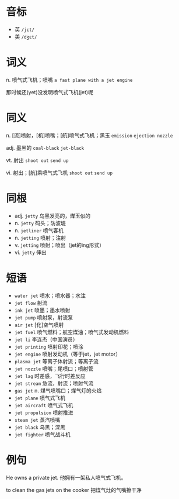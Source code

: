 # 音标

- 英 `/jɛt/`
- 美 `/dʒɛt/`

# 词义

n. 喷气式飞机；喷嘴
`a fast plane with a jet engine`



那时候还(yet)没发明喷气式飞机(jet)呢

# 同义

n. [流]喷射，[机]喷嘴；[航]喷气式飞机；黑玉
`emission` `ejection nozzle`

adj. 墨黑的
`coal-black` `jet-black`

vt. 射出
`shoot out` `send up`

vi. 射出；[航]乘喷气式飞机
`shoot out` `send up`

# 同根

- adj. `jetty` 乌黑发亮的，煤玉似的
- n. `jetty` 码头；防波堤
- n. `jetliner` 喷气客机
- n. `jetting` 喷射；注射
- v. `jetting` 喷射；喷出（jet的ing形式）
- vi. `jetty` 伸出

# 短语

- `water jet` 喷水；喷水器；水注
- `jet flow` 射流
- `ink jet` 喷墨；墨水喷射
- `jet pump` 喷射泵，射流泵
- `air jet` [化]空气喷射
- `jet fuel` 喷气燃料；航空煤油；喷气式发动机燃料
- `jet li` 李连杰（中国演员）
- `jet printing` 喷射印花；喷涂
- `jet engine` 喷射发动机（等于jet，jet motor）
- `plasma jet` 等离子体射流；等离子流
- `jet nozzle` 喷嘴；尾喷口；喷射管
- `jet lag` 时差感，飞行时差反应
- `jet stream` 急流，射流；喷射气流
- `gas jet` n. 煤气喷嘴口；煤气灯的火焰
- `jet plane` 喷气式飞机
- `jet aircraft` 喷气式飞机
- `jet propulsion` 喷射推进
- `steam jet` 蒸汽喷嘴
- `jet black` 乌黑；深黑
- `jet fighter` 喷气战斗机

# 例句

He owns a private jet.
他拥有一架私人喷气式飞机。

to clean the gas jets on the cooker
把煤气灶的气嘴擦干净


